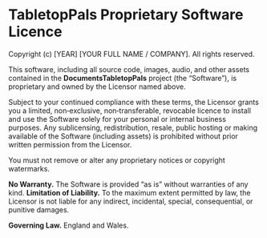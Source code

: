 # TabletopPals Proprietary Software Licence

Copyright (c) [YEAR] [YOUR FULL NAME / COMPANY]. All rights reserved.

This software, including all source code, images, audio, and other assets contained in the
**DocumentsTabletopPals** project (the “Software”), is proprietary and owned by the Licensor named above.

Subject to your continued compliance with these terms, the Licensor grants you a limited,
non‑exclusive, non‑transferable, revocable licence to install and use the Software solely for
your personal or internal business purposes. Any sublicensing, redistribution, resale, public
hosting or making available of the Software (including assets) is prohibited without prior
written permission from the Licensor.

You must not remove or alter any proprietary notices or copyright watermarks.

**No Warranty.** The Software is provided “as is” without warranties of any kind.
**Limitation of Liability.** To the maximum extent permitted by law, the Licensor is not liable
for any indirect, incidental, special, consequential, or punitive damages.

**Governing Law.** England and Wales.
